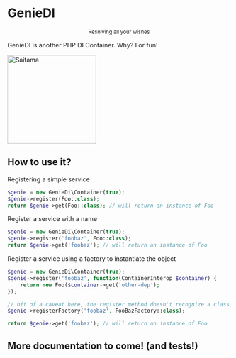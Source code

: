 # GenieDI
<center><small>Resolving all your wishes</small></center>

GenieDI is another PHP DI Container. Why? For fun!

<img src="http://i.imgur.com/Qvzkycp.jpg" alt="Saitama" width=200 height=200 />

## How to use it?
Registering a simple service
```php
$genie = new GenieDi\Container(true);
$genie->register(Foo::class);
return $genie->get(Foo::class); // will return an instance of Foo
```
Register a service with a name
```php
$genie = new GenieDi\Container(true);
$genie->register('foobaz', Foo::class);
return $genie->get('foobaz'); // will return an instance of Foo
```
Register a service using a factory to instantiate the object
```php
$genie = new GenieDi\Container(true);
$genie->register('foobaz', function(ContainerInterop $container) {
	return new Foo($container->get('other-dep');
});

// bit of a caveat here, the register method doesn't recognize a class with an __invoke method as a factory, so instead we can do this:
$genie->registerFactory('foobaz', FooBazFactory::class);

return $genie->get('foobaz'); // will return an instance of Foo
```

## More documentation to come! (and tests!)